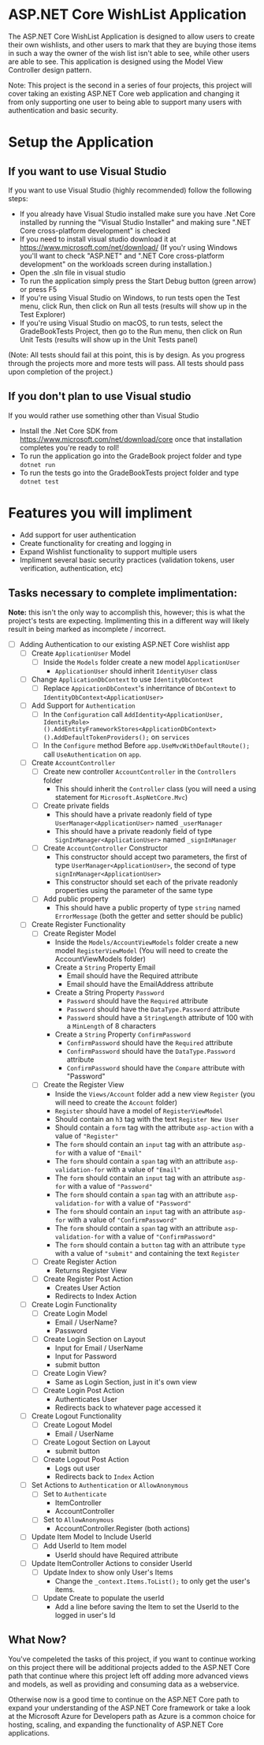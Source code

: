 # ASP.NET Core WishList Application

The ASP.NET Core WishList Application is designed to allow users to create their own wishlists, and other users to mark that they are buying those items in such a way the owner of the wish list isn't able to see, while other users are able to see. This application is designed using the Model View Controller design pattern.

Note: This project is the second in a series of four projects, this project will cover taking an existing ASP.NET Core web application and changing it from only supporting one user to being able to support many users with authentication and basic security.

# Setup the Application

## If you want to use Visual Studio
If you want to use Visual Studio (highly recommended) follow the following steps:
-   If you already have Visual Studio installed make sure you have .Net Core installed by running the "Visual Studio Installer" and making sure ".NET Core cross-platform development" is checked
-   If you need to install visual studio download it at https://www.microsoft.com/net/download/ (If you'r using Windows you'll want to check "ASP.NET" and ".NET Core cross-platform development" on the workloads screen during installation.)
-   Open the .sln file in visual studio
-   To run the application simply press the Start Debug button (green arrow) or press F5
-   If you're using Visual Studio on Windows, to run tests open the Test menu, click Run, then click on Run all tests (results will show up in the Test Explorer)
-   If you're using Visual Studio on macOS, to run tests, select the GradeBookTests Project, then go to the Run menu, then click on Run Unit Tests (results will show up in the Unit Tests panel)

(Note: All tests should fail at this point, this is by design. As you progress through the projects more and more tests will pass. All tests should pass upon completion of the project.)

## If you don't plan to use Visual studio
If you would rather use something other than Visual Studio
-   Install the .Net Core SDK from https://www.microsoft.com/net/download/core once that installation completes you're ready to roll!
-   To run the application go into the GradeBook project folder and type `dotnet run`
-   To run the tests go into the GradeBookTests project folder and type `dotnet test`

# Features you will impliment

- Add support for user authentication
- Create functionality for creating and logging in
- Expand Wishlist functionality to support multiple users
- Impliment several basic security practices (validation tokens, user verification, authentication, etc)

## Tasks necessary to complete implimentation:

__Note:__ this isn't the only way to accomplish this, however; this is what the project's tests are expecting. Implimenting this in a different way will likely result in being marked as incomplete / incorrect.

- [ ] Adding Authentication to our existing ASP.NET Core wishlist app
	- [ ] Create `ApplicationUser` Model
		- [ ] Inside the `Models` folder create a new model `ApplicationUser`
			- `ApplicationUser` should inherit `IdentityUser` class
	- [ ] Change `ApplicationDbContext` to use `IdentityDbContext`
		- [ ] Replace `AppicationDbContext`'s inherritance of `DbContext` to `IdentityDbContext<ApplicationUser>`
	- [ ] Add Support for `Authentication`
		- [ ] In the `Configuration` call `AddIdentity<ApplicationUser, IdentityRole>().AddEntityFrameworkStores<ApplicationDbContext>().AddDefaultTokenProviders();` on `services`
		- [ ] In the `Configure` method Before `app.UseMvcWithDefaultRoute();` call `UseAuthentication` on `app`.
	- [ ] Create `AccountController`
		- [ ] Create new controller `AccountController` in the `Controllers` folder
			- This should inherit the `Controller` class (you will need a using statement for `Microsoft.AspNetCore.Mvc`)
		- [ ] Create private fields
			- This should have a private readonly field of type `UserManager<ApplicationUser>` named `_userManager`
			- This should have a private readonly field of type `SignInManager<ApplicationUser>` named `_signInManager`
		- [ ] Create `AccountController` Constructor
			- This constructor should accept two parameters, the first of type `UserManager<ApplicationUser>`, the second of type `signInManager<ApplicationUser>`
			- This constructor should set each of the private readonly properties using the parameter of the same type
		- [ ] Add public property
			- This should have a public property of type `string` named `ErrorMessage` (both the getter and setter should be public)
	- [ ] Create Register Functionality
		- [ ] Create Register Model
			- Inside the `Models/AccountViewModels` folder create a new model `RegisterViewModel` (You will need to create the AccountViewModels folder)
			- Create a `String` Property Email
				- Email should have the Required attribute
				- Email should have the EmailAddress attribute
			- Create a String Property `Password`
				- `Password` should have the `Required` attribute
				- `Password` should have the `DataType.Password` attribute
				- `Password` should have a `StringLength` attribute of 100 with a `MinLength` of 8 characters
			- Create a `String` Property `ConfirmPassword`
				- `ConfirmPassword` should have the `Required` attribute
				- `ConfirmPassword` should have the `DataType.Password` attribute
				- `ConfirmPassword` should have the `Compare` attribute with "Password"
		- [ ] Create the Register View
			- Inside the `Views/Account` folder add a new view `Register` (you will need to create the `Account` folder)
			- `Register` should have a model of `RegisterViewModel`
			- Should contain an `h3` tag with the text `Register New User`
			- Should contain a `form` tag with the attribute `asp-action` with a value of `"Register"`
			- The `form` should contain an `input` tag with an attribute `asp-for` with a value of `"Email"`
			- The `form` should contain a `span` tag with an attribute `asp-validation-for` with a value of `"Email"`
			- The `form` should contain an `input` tag with an attribute `asp-for` with a value of `"Password"`
			- The `form` should contain a `span` tag with an attribute `asp-validation-for` with a value of `"Password"`
			- The `form` should contain an `input` tag with an attribute `asp-for` with a value of `"ConfirmPassword"`
			- The `form` should contain a `span` tag with an attribute `asp-validation-for` with a value of `"ConfirmPassword"`
			- The `form` should contain a `button` tag with an attribute `type` with a value of `"submit"` and containing the text `Register`
		- [ ] Create Register Action
			- Returns Register View
		- [ ] Create Register Post Action
			- Creates User Action
			- Redirects to Index Action
	- [ ] Create Login Functionality
		- [ ] Create Login Model
			- Email / UserName?
			- Password
		- [ ] Create Login Section on Layout
			- Input for Email / UserName
			- Input for Password
			- submit button
		- [ ] Create Login View?
			- Same as Login Section, just in it's own view
		- [ ] Create Login Post Action
			- Authenticates User
			- Redirects back to whatever page accessed it
	- [ ] Create Logout Functionality
		- [ ] Create Logout Model
			- Email / UserName
		- [ ] Create Logout Section on Layout
			- submit button
		- [ ] Create Logout Post Action
			- Logs out user
			- Redirects back to `Index` Action
	- [ ] Set Actions to `Authentication` or `AllowAnonymous`
		- [ ] Set to `Authenticate`
			- ItemController
			- AccountController
		- [ ] Set to `AllowAnonymous`
			- AccountController.Register (both actions)
	- [ ] Update Item Model to Include UserId
		- [ ] Add UserId to Item model
			- UserId should have Required attribute
	- [ ] Update ItemController Actions to consider UserId
		- [ ] Update Index to show only User's Items
			- Change the `_context.Items.ToList();` to only get the user's items.
		- [ ] Update Create to populate the userId
			- Add a line before saving the Item to set the UserId to the logged in user's Id
	
## What Now?

You've compeleted the tasks of this project, if you want to continue working on this project there will be additional projects added to the ASP.NET Core path that continue where this project left off adding more advanced views and models, as well as providing and consuming data as a webservice.

Otherwise now is a good time to continue on the ASP.NET Core path to expand your understanding of the ASP.NET Core framework or take a look at the Microsoft Azure for Developers path as Azure is a common choice for hosting, scaling, and expanding the functionality of ASP.NET Core applications.